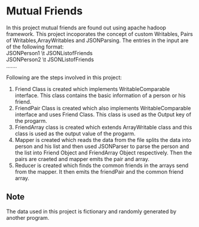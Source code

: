 # Mutual Friends
In this project mutual friends are found out using apache hadoop framework. This project incoporates the concept of custom Writables, Pairs of Writables,ArrayWritables and JSONParsing. The entries in the input are of the following format:   
JSONPerson1 \t JSONListofFriends  
JSONPerson2 \t JSONListofFriends  
.......   

Following are the steps involved in this project:
1. Friend Class is created which implements WritableComparable interface. This class contains the basic information of a person or his friend.
2. FriendPair Class is created which also implements WritableComparable interface and uses Friend Class. This class is used as the Output key of the progarm.
3. FriendArray class is created which extends ArrayWritable class and this class is used as the output value of the progarm.
4. Mapper is created which reads the data from the file splits the data into person and his list and then used JSONParser to parse the person and the list into Friend Object and FriendArray Object respectively. Then the pairs are craeted and mapper emits the pair and array.
5. Reducer is created which finds the common friends in the arrays send from the mapper. It then emits the friendPair and the common friend array.

## Note
The data used in this project is fictionary and randomly generated by another program.